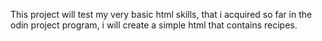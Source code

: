 This project will test my very basic html skills, that i acquired so far in the odin project program, i will create a simple html that contains recipes.
